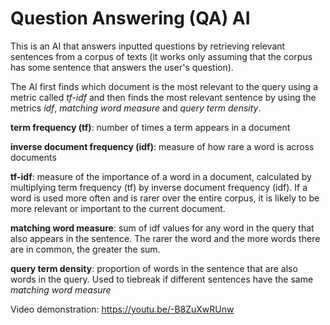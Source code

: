 # Question Answering (QA) AI

This is an AI that answers inputted questions by retrieving relevant sentences from a corpus of texts (it works only assuming that the corpus has some sentence that answers the user's question). 

The AI first finds which document is the most relevant to the query using a metric called *tf-idf* and then finds the most relevant sentence by using the metrics *idf*, *matching word measure* and *query term density*. 

**term frequency (tf)**: number of times a term appears in a document

**inverse document frequency (idf)**: measure of how rare a word is across documents

**tf-idf**: measure of the importance of a word in a document, calculated by multiplying term frequency (tf) by inverse document frequency (idf). If a word is used more often and is rarer over the entire corpus, it is likely to be more relevant or important to the current document. 

**matching word measure**: sum of idf values for any word in the query that also appears in the sentence. The rarer the word and the more words there are in common, the greater the sum. 

**query term density**: proportion of words in the sentence that are also words in the query. Used to tiebreak if different sentences have the same *matching word measure*

Video demonstration: https://youtu.be/-B8ZuXwRUnw
